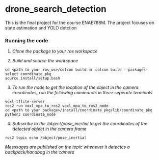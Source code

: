 # drone_search_detection
This is the final project for the course ENAE788M. The project focuses on state estimation and YOLO detction

### Running the code
1. *Clone the package to your ros workspace*
   
2. *Build and source the workspace*
```
cd <path to your ros_ws>/colcon build or colcon build --packages-select coordinate_pkg
source install/setup.bash
```
3. *To run the node to get the location of the object in the camera coordinates, run the following commands in three seperate terminals*
```
voxl-tflite-server
ros2 run voxl_mpa_to_ros2 voxl_mpa_to_ros2_node
cd <path to your package>/install/coordinate_pkg/lib/coordinate_pkg python3 coordinate_node
```
4. *Subscribe to the /object/pose_inertial to get the coordinates of the detected object in the camera frame*
```
ros2 topic echo /object/pose_inertial
```
*Messsages are published on the topic whenever it detectcs a backpack/handbag in the camera*
